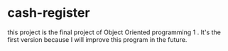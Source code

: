 # cash-register
this project is the final project of Object Oriented programming 1 . It's the first version because I will improve this program in the future.
